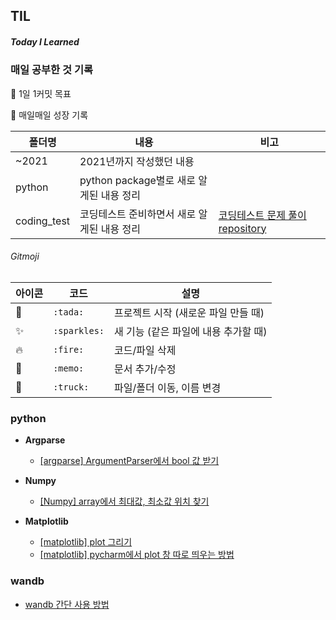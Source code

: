 ## TIL

##### Today I Learned



###  매일 공부한 것 기록

 :pushpin: 1일 1커밋 목표 

 **:seedling:** 매일매일 성장 기록

| 폴더명    | 내용                                        | 비고                                                         |
| --------- | ------------------------------------------- | ------------------------------------------------------------ |
| ~2021     | 2021년까지 작성했던 내용                    |                                                              |
| python    | python package별로 새로 알게된 내용 정리    |                                                              |
| coding_test | 코딩테스트 준비하면서 새로 알게된 내용 정리 | [코딩테스트 문제 풀이 repository](https://github.com/Soyoung24/coding-test) |





###### Gitmoji 

| 아이콘     | 코드         | 설명                                 |
| ---------- | ------------ | ------------------------------------ |
| :tada:     | `:tada:`     | 프로젝트 시작 (새로운 파일 만들 때)  |
| :sparkles: | `:sparkles:` | 새 기능 (같은 파일에 내용 추가할 때) |
| :fire:     | `:fire:`     | 코드/파일 삭제                       |
| :memo:     | `:memo:`     | 문서 추가/수정                       |
| :truck:    | `:truck:`    | 파일/폴더 이동, 이름 변경            |



### python
- **Argparse**
  - [[argparse] ArgumentParser에서 bool 값 받기](https://github.com/Soyoung24/TIL/blob/master/python/%5Bargparse%5D%20ArgumentParser%EC%97%90%EC%84%9C%20bool%20%EA%B0%92%20%EB%B0%9B%EA%B8%B0.md)

- **Numpy**
  - [[Numpy] array에서 최대값, 최소값 위치 찾기](https://github.com/Soyoung24/TIL/blob/master/python/%5BNumpy%5D%20array%EC%97%90%EC%84%9C%20%EC%B5%9C%EB%8C%80%EA%B0%92%2C%20%EC%B5%9C%EC%86%8C%EA%B0%92%20%EC%9C%84%EC%B9%98%20%EC%B0%BE%EA%B8%B0.md)

- **Matplotlib**
  - [[matplotlib] plot 그리기](https://github.com/Soyoung24/TIL/blob/master/python/%5Bmatplotlib%5D%20plot%20%EA%B7%B8%EB%A6%AC%EA%B8%B0.md)
  - [[matplotlib] pycharm에서 plot 창 따로 띄우는 방법](https://github.com/Soyoung24/TIL/blob/master/python/%5Bmatplotlib%5D%20pycharm%EC%97%90%EC%84%9C%20plot%20%EC%B0%BD%20%EB%94%B0%EB%A1%9C%20%EB%9D%84%EC%9A%B0%EB%8A%94%20%EB%B0%A9%EB%B2%95.md)


### wandb
- [wandb 간단 사용 방법](https://github.com/Soyoung24/TIL/blob/master/wandb/WandB%20%EA%B0%84%EB%8B%A8%20%EC%82%AC%EC%9A%A9%20%EB%B0%A9%EB%B2%95.md)
